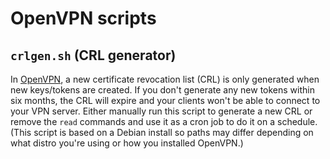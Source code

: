 # OpenVPN scripts

## `crlgen.sh` (CRL generator)

In [OpenVPN](https://openvpn.net), a new certificate revocation list (CRL) is only generated when new keys/tokens are created. If you don't generate any new tokens within six months, the CRL will expire and your clients won't be able to connect to your VPN server. Either manually run this script to generate a new CRL or remove the `read` commands and use it as a cron job to do it on a schedule. (This script is based on a Debian install so paths may differ depending on what distro you're using or how you installed OpenVPN.)
